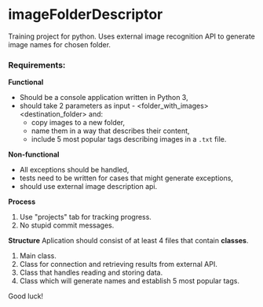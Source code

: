 # imageFolderDescriptor
Training project for python. Uses external image recognition API to generate image names for chosen folder.

### Requirements:
**Functional**
  
* Should be a console application written in Python 3,  
* should take 2 parameters as input - <folder_with_images> <destination_folder> and:
  * copy images to a new folder,
  * name them in a way that describes their content,
  * include 5 most popular tags describing images in a `.txt` file.
  
**Non-functional**
* All exceptions should be handled,
* tests need to be written for cases that might generate exceptions,
* should use external image description api.

**Process**
1. Use "projects" tab for tracking progress.
2. No stupid commit messages.

**Structure**
Aplication should consist of at least 4 files that contain **__classes__**.
1. Main class.
2. Class for connection and retrieving results from external API.
3. Class that handles reading and storing data.
4. Class which will generate names and establish 5 most popular tags.

Good luck!

